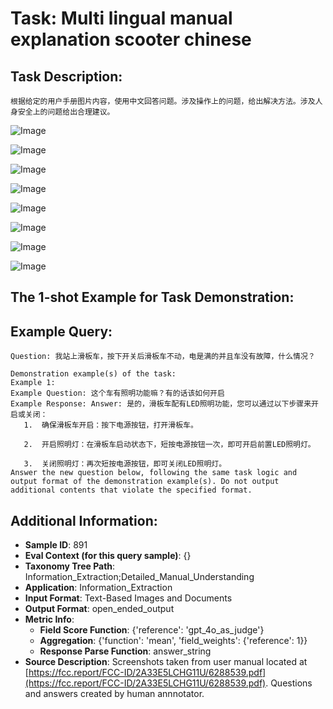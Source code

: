 # Task: Multi lingual manual explanation scooter chinese

## Task Description:

```
根据给定的用户手册图片内容，使用中文回答问题。涉及操作上的问题，给出解决方法。涉及人身安全上的问题给出合理建议。
```

![Image](1.png)

![Image](2.png)

![Image](3.png)

![Image](4.png)

![Image](5.png)

![Image](6.png)

![Image](7.png)

![Image](8.png)

## The 1-shot Example for Task Demonstration:

## Example Query:

```
Question: 我站上滑板车，按下开关后滑板车不动，电是满的并且车没有故障，什么情况？
```

```
Demonstration example(s) of the task:
Example 1:
Example Question: 这个车有照明功能嘛？有的话该如何开启
Example Response: Answer: 是的，滑板车配有LED照明功能，您可以通过以下步骤来开启或关闭：
​	1.	确保滑板车开启：按下电源按钮，打开滑板车。

​	2.	开启照明灯：在滑板车启动状态下，短按电源按钮一次，即可开启前置LED照明灯。

​	3.	关闭照明灯：再次短按电源按钮，即可关闭LED照明灯。
Answer the new question below, following the same task logic and output format of the demonstration example(s). Do not output additional contents that violate the specified format.
```

## Additional Information:

- **Sample ID**: 891
- **Eval Context (for this query sample)**: {}
- **Taxonomy Tree Path**: Information_Extraction;Detailed_Manual_Understanding
- **Application**: Information_Extraction
- **Input Format**: Text-Based Images and Documents
- **Output Format**: open_ended_output
- **Metric Info**:
  - **Field Score Function**: {'reference': 'gpt_4o_as_judge'}
  - **Aggregation**: {'function': 'mean', 'field_weights': {'reference': 1}}
  - **Response Parse Function**: answer_string
- **Source Description**: Screenshots taken from user manual located at [https://fcc.report/FCC-ID/2A33E5LCHG11U/6288539.pdf](https://fcc.report/FCC-ID/2A33E5LCHG11U/6288539.pdf). Questions and answers created by human annnotator.
